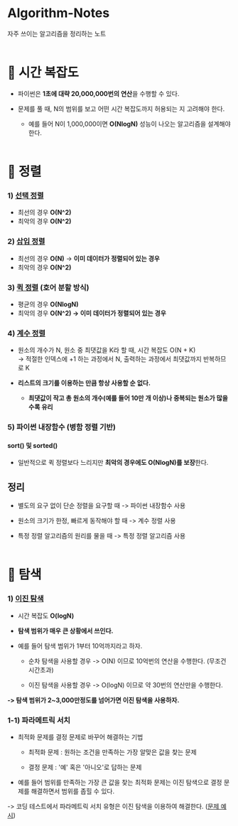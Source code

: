 # Algorithm-Notes
자주 쓰이는 알고리즘을 정리하는 노트 <br><br>

# 📌 시간 복잡도
* 파이썬은 **1초에 대략 20,000,000번의 연산**을 수행할 수 있다.

* 문제를 풀 때, N의 범위를 보고 어떤 시간 복잡도까지 허용되는 지 고려해야 한다.
  * 예를 들어 N이 1,000,000이면 **O(NlogN)** 성능이 나오는 알고리즘을 설계해야 한다.<br><br>

# 📌 정렬
### 1) [선택 정렬](https://github.com/peeerr/Algorithm-Notes/blob/main/%EC%A0%95%EB%A0%AC/%EC%84%A0%ED%83%9D%20%EC%A0%95%EB%A0%AC.py)
* 최선의 경우 **O(N^2)**
* 최악의 경우 **O(N^2)**

### 2) [삽입 정렬](https://github.com/peeerr/Algorithm-Notes/blob/main/%EC%A0%95%EB%A0%AC/%EC%82%BD%EC%9E%85%20%EC%A0%95%EB%A0%AC.py)
* 최선의 경우 **O(N)** -> **이미 데이터가 정렬되어 있는 경우**
* 최악의 경우 **O(N^2)**

### 3) [퀵 정렬](https://github.com/peeerr/Algorithm-Notes/blob/main/%EC%A0%95%EB%A0%AC/%ED%80%B5%20%EC%A0%95%EB%A0%AC.py) (호어 분할 방식)
* 평균의 경우 **O(NlogN)**
* 최악의 경우 **O(N^2) -> 이미 데이터가 정렬되어 있는 경우**

### 4) [계수 정렬](https://github.com/peeerr/Algorithm-Notes/blob/main/%EC%A0%95%EB%A0%AC/%EA%B3%84%EC%88%98%20%EC%A0%95%EB%A0%AC.py)
* 원소의 개수가 N, 원소 중 최댓값을 K라 할 때, 시간 복잡도 O(N + K)<br>
-> 적절한 인덱스에 +1 하는 과정에서 N, 출력하는 과정에서 최댓값까지 반복하므로 K
* **리스트의 크기를 이용하는 만큼 항상 사용할 순 없다.**

  * **최댓값이 작고 총 원소의 개수(예를 들어 10만 개 이상)나 중복되는 원소가 많을수록 유리**

### 5) 파이썬 내장함수 (병함 정렬 기반)
#### sort() 및 sorted()
* 일반적으로 퀵 정렬보다 느리지만 **최악의 경우에도 O(NlogN)를 보장**한다.

## 정리
* 별도의 요구 없이 단순 정렬을 요구할 때 -> 파이썬 내장함수 사용
* 원소의 크기가 한정, 빠르게 동작해야 할 때 -> 계수 정렬 사용

* 특정 정렬 알고리즘의 원리를 물을 때 -> 특정 정렬 알고리즘 사용 <br><br>

# 📌 탐색
### 1) [이진 탐색](https://github.com/peeerr/Algorithm-Notes/blob/main/%ED%83%90%EC%83%89/%EC%9D%B4%EC%A7%84%20%ED%83%90%EC%83%89.py)
* 시간 복잡도 **O(logN)**

* **탐색 범위가 매우 큰 상황에서 쓰인다.**
* 예를 들어 탐색 범위가 1부터 10억까지라고 하자.
  
  * 순차 탐색을 사용할 경우 -> O(N) 이므로 10억번의 연산을 수행한다. (무조건 시간초과)
    
  * 이진 탐색을 사용할 경우 -> O(logN) 이므로 약 30번의 연산만을 수행한다.<br>

**-> 탐색 범위가 2~3,000만정도를 넘어가면 이진 탐색을 사용하자.**

### 1-1) 파라메트릭 서치
* 최적화 문제를 결정 문제로 바꾸어 해결하는 기법

  * 최적화 문제 : 원하는 조건을 만족하는 가장 알맞은 값을 찾는 문제
  
  * 결정 문제 : '예' 혹은 '아니오'로 답하는 문제
* 예를 들어 범위를 만족하는 가장 큰 값을 찾는 최적화 문제는 이진 탐색으로 결정 문제를 해결하면서 범위를 좁힐 수 있다.

-> 코딩 테스트에서 파라메트릭 서치 유형은 이진 탐색을 이용하여 해결한다. ([문제 예시](https://www.acmicpc.net/problem/2805))
